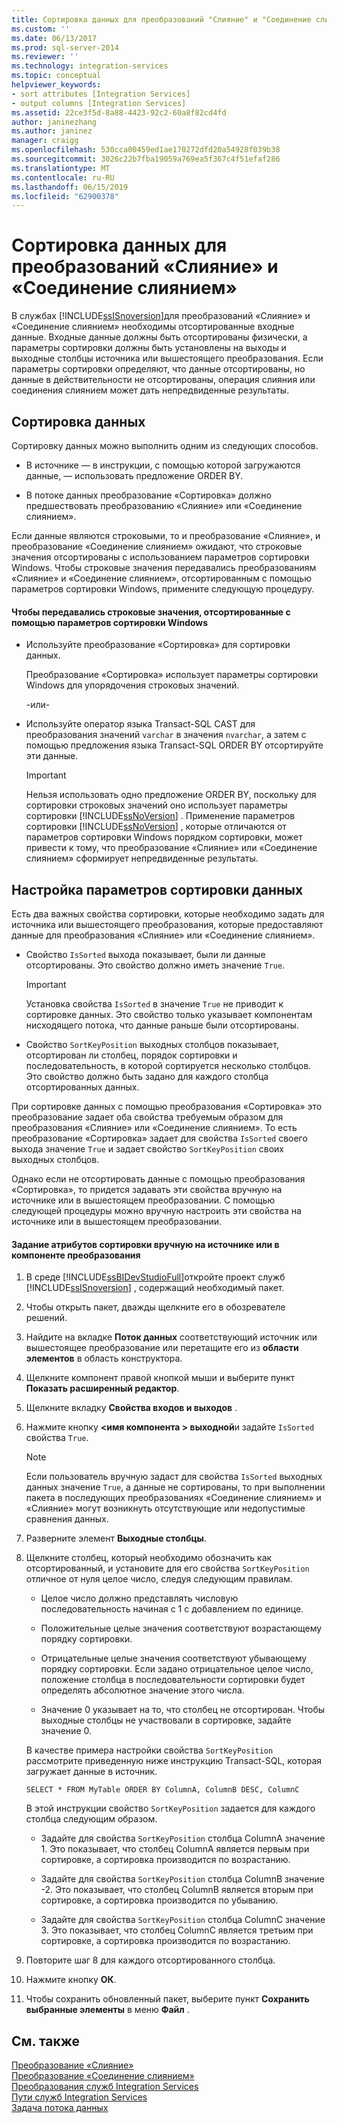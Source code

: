 ```yaml
---
title: Сортировка данных для преобразований "Слияние" и "Соединение слиянием" | Документы Майкрософт
ms.custom: ''
ms.date: 06/13/2017
ms.prod: sql-server-2014
ms.reviewer: ''
ms.technology: integration-services
ms.topic: conceptual
helpviewer_keywords:
- sort attributes [Integration Services]
- output columns [Integration Services]
ms.assetid: 22ce3f5d-8a88-4423-92c2-60a8f82cd4fd
author: janinezhang
ms.author: janinez
manager: craigg
ms.openlocfilehash: 530cca00459ed1ae170272dfd20a54928f039b38
ms.sourcegitcommit: 3026c22b7fba19059a769ea5f367c4f51efaf286
ms.translationtype: MT
ms.contentlocale: ru-RU
ms.lasthandoff: 06/15/2019
ms.locfileid: "62900378"
---
```

# <a name="sort-data-for-the-merge-and-merge-join-transformations"></a>Сортировка данных для преобразований «Слияние» и «Соединение слиянием»
  В службах [!INCLUDE[ssISnoversion](../../../includes/ssisnoversion-md.md)]для преобразований «Слияние» и «Соединение слиянием» необходимы отсортированные входные данные. Входные данные должны быть отсортированы физически, а параметры сортировки должны быть установлены на выходы и выходные столбцы источника или вышестоящего преобразования. Если параметры сортировки определяют, что данные отсортированы, но данные в действительности не отсортированы, операция слияния или соединения слиянием может дать непредвиденные результаты.  
  
## <a name="sorting-the-data"></a>Сортировка данных  
 Сортировку данных можно выполнить одним из следующих способов.  
  
-   В источнике — в инструкции, с помощью которой загружаются данные, — использовать предложение ORDER BY.  
  
-   В потоке данных преобразование «Сортировка» должно предшествовать преобразованию «Слияние» или «Соединение слиянием».  
  
 Если данные являются строковыми, то и преобразование «Слияние», и преобразование «Соединение слиянием» ожидают, что строковые значения отсортированы с использованием параметров сортировки Windows. Чтобы строковые значения передавались преобразованиям «Слияние» и «Соединение слиянием», отсортированным с помощью параметров сортировки Windows, примените следующую процедуру.  
  
#### <a name="to-provide-string-values-that-are-sorted-by-using-windows-collation"></a>Чтобы передавались строковые значения, отсортированные с помощью параметров сортировки Windows  
  
-   Используйте преобразование «Сортировка» для сортировки данных.  
  
     Преобразование «Сортировка» использует параметры сортировки Windows для упорядочения строковых значений.  
  
     -или-  
  
-   Используйте оператор языка Transact-SQL CAST для преобразования значений `varchar` в значения `nvarchar`, а затем с помощью предложения языка Transact-SQL ORDER BY отсортируйте эти данные.  
  
    > [!IMPORTANT]  
    >  Нельзя использовать одно предложение ORDER BY, поскольку для сортировки строковых значений оно использует параметры сортировки [!INCLUDE[ssNoVersion](../../../includes/ssnoversion-md.md)] . Применение параметров сортировки [!INCLUDE[ssNoVersion](../../../includes/ssnoversion-md.md)] , которые отличаются от параметров сортировки Windows порядком сортировки, может привести к тому, что преобразование «Слияние» или «Соединение слиянием» сформирует непредвиденные результаты.  
  
## <a name="setting-sort-options-on-the-data"></a>Настройка параметров сортировки данных  
 Есть два важных свойства сортировки, которые необходимо задать для источника или вышестоящего преобразования, которые предоставляют данные для преобразования «Слияние» или «Соединение слиянием».  
  
-   Свойство `IsSorted` выхода показывает, были ли данные отсортированы. Это свойство должно иметь значение `True`.  
  
    > [!IMPORTANT]  
    >  Установка свойства `IsSorted` в значение `True` не приводит к сортировке данных. Это свойство только указывает компонентам нисходящего потока, что данные раньше были отсортированы.  
  
-   Свойство `SortKeyPosition` выходных столбцов показывает, отсортирован ли столбец, порядок сортировки и последовательность, в которой сортируется несколько столбцов. Это свойство должно быть задано для каждого столбца отсортированных данных.  
  
 При сортировке данных с помощью преобразования «Сортировка» это преобразование задает оба свойства требуемым образом для преобразования «Слияние» или «Соединение слиянием». То есть преобразование «Сортировка» задает для свойства `IsSorted` своего выхода значение `True` и задает свойство `SortKeyPosition` своих выходных столбцов.  
  
 Однако если не отсортировать данные с помощью преобразования «Сортировка», то придется задавать эти свойства вручную на источнике или в вышестоящем преобразовании. С помощью следующей процедуры можно вручную настроить эти свойства на источнике или в вышестоящем преобразовании.  
  
#### <a name="to-manually-set-sort-attributes-on-a-source-or-transformation-component"></a>Задание атрибутов сортировки вручную на источнике или в компоненте преобразования  
  
1.  В среде [!INCLUDE[ssBIDevStudioFull](../../../includes/ssbidevstudiofull-md.md)]откройте проект служб [!INCLUDE[ssISnoversion](../../../includes/ssisnoversion-md.md)] , содержащий необходимый пакет.  
  
2.  Чтобы открыть пакет, дважды щелкните его в обозревателе решений.  
  
3.  Найдите на вкладке **Поток данных** соответствующий источник или вышестоящее преобразование или перетащите его из **области элементов** в область конструктора.  
  
4.  Щелкните компонент правой кнопкой мыши и выберите пункт **Показать расширенный редактор**.  
  
5.  Щелкните вкладку **Свойства входов и выходов** .  
  
6.  Нажмите кнопку  **\<имя компонента > выходной**и задайте `IsSorted` свойства `True`.  
  
    > [!NOTE]  
    >  Если пользователь вручную задаст для свойства `IsSorted` выходных данных значение `True`, а данные не сортированы, то при выполнении пакета в последующих преобразованиях «Соединение слиянием» и «Слияние» могут возникнуть отсутствующие или недопустимые сравнения данных.  
  
7.  Разверните элемент **Выходные столбцы**.  
  
8.  Щелкните столбец, который необходимо обозначить как отсортированный, и установите для его свойства `SortKeyPosition` отличное от нуля целое число, следуя следующим правилам.  
  
    -   Целое число должно представлять числовую последовательность начиная с 1 с добавлением по единице.  
  
    -   Положительные целые значения соответствуют возрастающему порядку сортировки.  
  
    -   Отрицательные целые значения соответствуют убывающему порядку сортировки. Если задано отрицательное целое число, положение столбца в последовательности сортировки будет определять абсолютное значение этого числа.  
  
    -   Значение 0 указывает на то, что столбец не отсортирован. Чтобы выходные столбцы не участвовали в сортировке, задайте значение 0.  
  
     В качестве примера настройки свойства `SortKeyPosition` рассмотрите приведенную ниже инструкцию Transact-SQL, которая загружает данные в источник.  
  
     `SELECT * FROM MyTable ORDER BY ColumnA, ColumnB DESC, ColumnC`  
  
     В этой инструкции свойство `SortKeyPosition` задается для каждого столбца следующим образом.  
  
    -   Задайте для свойства `SortKeyPosition` столбца ColumnA значение 1. Это показывает, что столбец ColumnA является первым при сортировке, а сортировка производится по возрастанию.  
  
    -   Задайте для свойства `SortKeyPosition` столбца ColumnB значение -2. Это показывает, что столбец ColumnB является вторым при сортировке, а сортировка производится по убыванию.  
  
    -   Задайте для свойства `SortKeyPosition` столбца ColumnC значение 3. Это показывает, что столбец ColumnC является третьим при сортировке, а сортировка производится по возрастанию.  
  
9. Повторите шаг 8 для каждого отсортированного столбца.  
  
10. Нажмите кнопку **ОК**.  
  
11. Чтобы сохранить обновленный пакет, выберите пункт **Сохранить выбранные элементы** в меню **Файл** .  
  
## <a name="see-also"></a>См. также  
 [Преобразование «Слияние»](merge-transformation.md)   
 [Преобразование «Соединение слиянием»](merge-join-transformation.md)   
 [Преобразования служб Integration Services](integration-services-transformations.md)   
 [Пути служб Integration Services](../integration-services-paths.md)   
 [Задача потока данных](../../control-flow/data-flow-task.md)  
  
  
